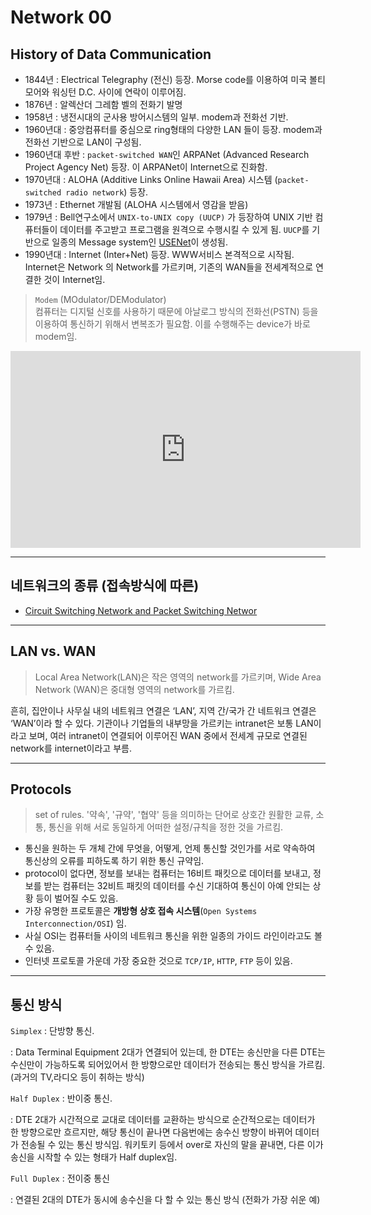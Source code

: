 # Network 00

## History of Data Communication

* 1844년 : Electrical Telegraphy (전신) 등장. Morse code를 이용하여 미국 볼티모어와 워싱턴 D.C. 사이에 연락이 이루어짐.
* 1876년 : 알렉산더 그레함 벨의 전화기 발명
* 1958년 : 냉전시대의 군사용 방어시스템의 일부. modem과 전화선 기반.
* 1960년대 : 중앙컴퓨터를 중심으로 ring형태의 다양한 LAN 들이 등장. modem과 전화선 기반으로 LAN이 구성됨.
* 1960년대 후반 : `packet-switched WAN`인 ARPANet (Advanced Research Project Agency Net) 등장. 이 ARPANet이 Internet으로 진화함.
* 1970년대 : ALOHA (Additive Links Online Hawaii Area) 시스템 (`packet-switched radio network`) 등장.
* 1973년 : Ethernet 개발됨 (ALOHA 시스템에서 영감을 받음)
* 1979년 : Bell연구소에서 `UNIX-to-UNIX copy (UUCP)` 가 등장하여 UNIX 기반 컴퓨터들이 데이터를 주고받고 프로그램을 원격으로 수행시킬 수 있게 됨. `UUCP`를 기반으로 일종의 Message system인 [USENet](http://commres.net/wiki/usenet)이 생성됨.
* 1990년대 : Internet (Inter+Net) 등장. WWW서비스 본격적으로 시작됨. Internet은 Network 의 Network를 가르키며, 기존의 WAN들을 전세계적으로 연결한 것이 Internet임.

> `Modem` (MOdulator/DEModulator)  
> 컴퓨터는 디지털 신호를 사용하기 때문에 아날로그 방식의 전화선(PSTN) 등을 이용하여 통신하기 위해서 변복조가 필요함. 이를 수행해주는 device가 바로 modem임.

<iframe width="560" height="315" src="https://www.youtube.com/embed/mi3RZh5Q8Xc?start=54" title="YouTube video player" frameborder="0" allow="accelerometer; autoplay; clipboard-write; encrypted-media; gyroscope; picture-in-picture; web-share" allowfullscreen></iframe>

---

## 네트워크의 종류 (접속방식에 따른)

* [Circuit Switching Network and Packet Switching Networ](https://dsaint31.tistory.com/entry/CE-Circuit-Switching-and-Packet-Switching)

---

## LAN vs. WAN

> Local Area Network(LAN)은 작은 영역의 network를 가르키며, Wide Area Network (WAN)은 중대형 영역의 network를 가르킴. 

흔히, 집안이나 사무실 내의 네트워크 연결은 ‘LAN’, 지역 간/국가 간 네트워크 연결은 ‘WAN’이라 할 수 있다. 기관이나 기업들의 내부망을 가르키는 intranet은 보통 LAN이라고 보며, 여러 intranet이 연결되어 이루어진 WAN 중에서 전세계 규모로 연결된 network를 internet이라고 부름.

---

## Protocols

> set of rules. '약속', '규약', '협약' 등을 의미하는 단어로 상호간 원활한 교류, 소통, 통신을 위해  서로 동일하게 어떠한 설정/규칙을 정한 것을 가르킴.

* 통신을 원하는 두 개체 간에 무엇을, 어떻게, 언제 통신할 것인가를 서로 약속하여 통신상의 오류를 피하도록 하기 위한  통신 규약임. 
* protocol이 없다면, 정보를 보내는 컴퓨터는 16비트 패킷으로 데이터를 보내고, 정보를 받는 컴퓨터는 32비트 패킷의 데이터를 수신 기대하여 통신이 아예 안되는 상황 등이 벌어질 수도 있음. 
* 가장 유명한 프로토콜은 **개방형 상호 접속 시스템**(`Open Systems Interconnection/OSI`) 임.
* 사실 OSI는 컴퓨터들 사이의 네트워크 통신을 위한 일종의 가이드 라인이라고도 볼 수 있음. 
* 인터넷 프로토콜 가운데 가장 중요한 것으로 `TCP/IP`, `HTTP`, `FTP` 등이 있음.

---

## 통신 방식

`Simplex` : 단방향 통신.
 
: Data Terminal Equipment 2대가 연결되어 있는데, 한 DTE는 송신만을 다른 DTE는 수신만이 가능하도록 되어있어서 한 방향으로만 데이터가 전송되는 통신 방식을 가르킴. (과거의 TV,라디오 등이 취하는 방식)

`Half Duplex` : 반이중 통신.

: DTE 2대가 시간적으로 교대로 데이터를 교환하는 방식으로 순간적으로는 데이터가 한 방향으로만 흐르지만, 해당 통신이 끝나면 다음번에는 송수신 방향이 바뀌어 데이터가 전송될 수 있는 통신 방식임. 워키토키 등에서 over로 자신의 말을 끝내면, 다른 이가 송신을 시작할 수 있는 형태가 Half duplex임.

`Full Duplex` : 전이중 통신

: 연결된 2대의 DTE가 동시에 송수신을 다 할 수 있는 통신 방식 (전화가 가장 쉬운 예) 